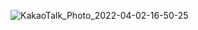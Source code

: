![KakaoTalk_Photo_2022-04-02-16-50-25](https://user-images.githubusercontent.com/73823388/161372914-30019d7b-8365-498b-99ce-a72a6497de0f.png)
